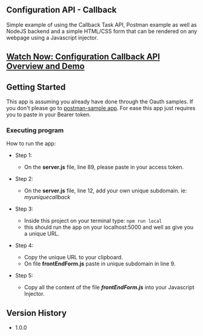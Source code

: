 ## Configuration API - Callback

Simple example of using the Callback Task API, Postman example as well as NodeJS backend and a simple HTML/CSS form that can be rendered on any webpage using a Javascript injector.

## [Watch Now: Configuration Callback API Overview and Demo](https://app.vidcast.io/share/b26ca3a0-309a-4244-8455-56306b302573)

## Getting Started

This app is assuming you already have done through the Oauth samples. If you don't please go to [postman-sample app](https://github.com/CiscoDevNet/webex-contact-center-api-samples/tree/main/postman-sample). For ease this app just requires you to paste in your Bearer token.

### Executing program

How to run the app:

- Step 1:

  - On the **server.js** file, line 89, please paste in your access token.

- Step 2:

  - On the **server.js** file, line 12, add your own unique subdomain. ie: _myuniquecallback_

- Step 3:

  - Inside this project on your terminal type: `npm run local`
  - this should run the app on your localhost:5000 and well as give you a unique URL.

- Step 4:

  - Copy the unique URL to your clipboard.
  - On file **frontEndForm.js** paste in unique subdomain in line 9.

- Step 5:
  - Copy all the content of the file _**frontEndForm.js**_ into your Javascript Injector.

## Version History

- 1.0.0
